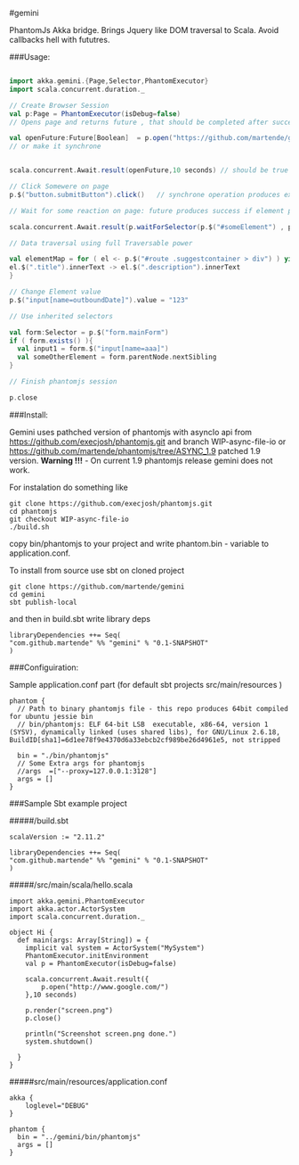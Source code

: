 #gemini

PhantomJs Akka bridge. 
Brings Jquery like DOM traversal to Scala. Avoid callbacks hell with fututres.


###Usage:
```scala

import akka.gemini.{Page,Selector,PhantomExecutor}
import scala.concurrent.duration._

// Create Browser Session
val p:Page = PhantomExecutor(isDebug=false) 
// Opens page and returns future , that should be completed after successfull page retriveal

val openFuture:Future[Boolean]  = p.open("https://github.com/martende/gemini/") 
// or make it synchrone


scala.concurrent.Await.result(openFuture,10 seconds) // should be true or throws Exception

// Click Somewere on page
p.$("button.submitButton").click()   // synchrone operation produces exception if element not found

// Wait for some reaction on page: future produces success if element p.$("#someElement")  exists

scala.concurrent.Await.result(p.waitForSelector(p.$("#someElement") , pageLoadTimeout * 2 ),pageLoadTimeout)

// Data traversal using full Traversable power

val elementMap = for ( el <- p.$("#route .suggestcontainer > div") ) yield {
el.$(".title").innerText -> el.$(".description").innerText
}

// Change Element value 
p.$("input[name=outboundDate]").value = "123"

// Use inherited selectors 

val form:Selector = p.$("form.mainForm")
if ( form.exists() ){
  val input1 = form.$("input[name=aaa]")
  val someOtherElement = form.parentNode.nextSibling
}

// Finish phantomjs session

p.close 


```

###Install:

Gemini uses pathched version of phantomjs with asyncIo api from https://github.com/execjosh/phantomjs.git and branch WIP-async-file-io
or https://github.com/martende/phantomjs/tree/ASYNC_1.9 patched 1.9 version.
**Warning !!!** - On current 1.9 phantomjs release gemini does not work.

For instalation do something like 
```
git clone https://github.com/execjosh/phantomjs.git
cd phantomjs
git checkout WIP-async-file-io
./build.sh
```

copy bin/phantomjs to your project and write phantom.bin - variable to application.conf.

To install from source use sbt on cloned project

```
git clone https://github.com/martende/gemini
cd gemini
sbt publish-local
```

and then in build.sbt write library deps 

```
libraryDependencies ++= Seq(
"com.github.martende" %% "gemini" % "0.1-SNAPSHOT"
)
```

###Configuiration:

Sample application.conf part (for default sbt projects src/main/resources )

```
phantom {
  // Path to binary phantomjs file - this repo produces 64bit compiled for ubuntu jessie bin
  // bin/phantomjs: ELF 64-bit LSB  executable, x86-64, version 1 (SYSV), dynamically linked (uses shared libs), for GNU/Linux 2.6.18, BuildID[sha1]=6d1ee78f9e4370d6a33ebcb2cf989be26d4961e5, not stripped

  bin = "./bin/phantomjs"   
  // Some Extra args for phantomjs 
  //args  =["--proxy=127.0.0.1:3128"]
  args = []
}
```

###Sample Sbt example project

#####/build.sbt
```
scalaVersion := "2.11.2"

libraryDependencies ++= Seq(
"com.github.martende" %% "gemini" % "0.1-SNAPSHOT"
)

```

#####/src/main/scala/hello.scala
```
import akka.gemini.PhantomExecutor
import akka.actor.ActorSystem
import scala.concurrent.duration._

object Hi {
  def main(args: Array[String]) = {
  	implicit val system = ActorSystem("MySystem")
  	PhantomExecutor.initEnvironment
	val p = PhantomExecutor(isDebug=false)
	
	scala.concurrent.Await.result({
		p.open("http://www.google.com/")
	},10 seconds)

	p.render("screen.png")
	p.close()
	
	println("Screenshot screen.png done.")
	system.shutdown()
	
  }
}

```

#####src/main/resources/application.conf
```
akka {
	loglevel="DEBUG"
}

phantom {
  bin = "../gemini/bin/phantomjs"
  args = []
}
```

